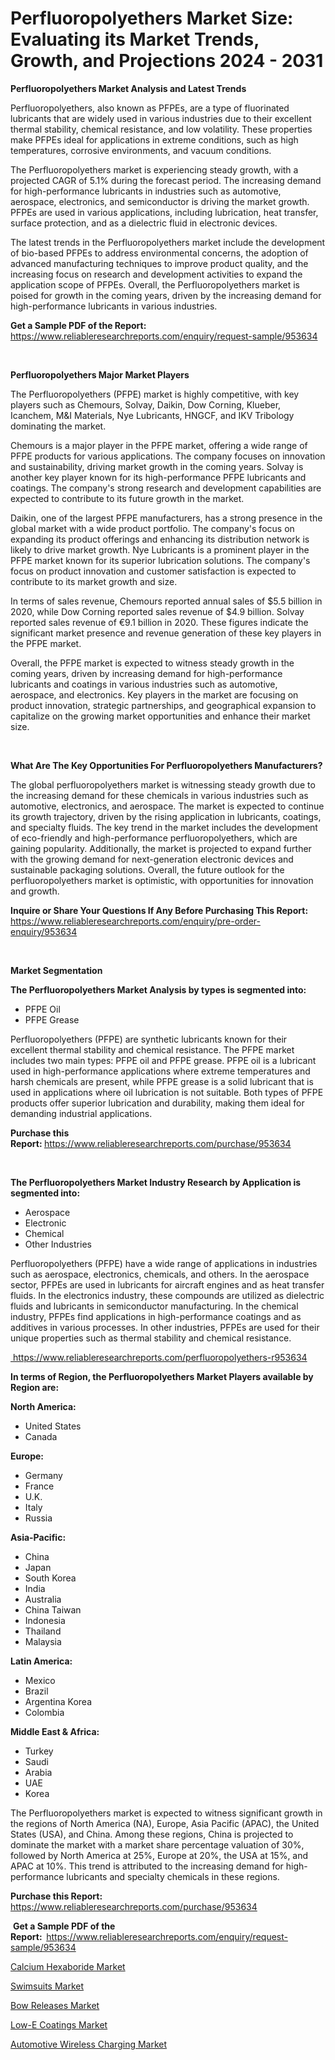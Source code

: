 <p><h1>Perfluoropolyethers Market Size: Evaluating its Market Trends, Growth, and Projections 2024 - 2031</h1></p><p><strong>Perfluoropolyethers Market Analysis and Latest Trends</strong></p>
<p><p>Perfluoropolyethers, also known as PFPEs, are a type of fluorinated lubricants that are widely used in various industries due to their excellent thermal stability, chemical resistance, and low volatility. These properties make PFPEs ideal for applications in extreme conditions, such as high temperatures, corrosive environments, and vacuum conditions.</p><p>The Perfluoropolyethers market is experiencing steady growth, with a projected CAGR of 5.1% during the forecast period. The increasing demand for high-performance lubricants in industries such as automotive, aerospace, electronics, and semiconductor is driving the market growth. PFPEs are used in various applications, including lubrication, heat transfer, surface protection, and as a dielectric fluid in electronic devices.</p><p>The latest trends in the Perfluoropolyethers market include the development of bio-based PFPEs to address environmental concerns, the adoption of advanced manufacturing techniques to improve product quality, and the increasing focus on research and development activities to expand the application scope of PFPEs. Overall, the Perfluoropolyethers market is poised for growth in the coming years, driven by the increasing demand for high-performance lubricants in various industries.</p></p>
<p><strong>Get a Sample PDF of the Report:&nbsp;</strong> <a href="https://www.reliableresearchreports.com/enquiry/request-sample/953634">https://www.reliableresearchreports.com/enquiry/request-sample/953634</a></p>
<p>&nbsp;</p>
<p><strong>Perfluoropolyethers Major Market Players</strong></p>
<p><p>The Perfluoropolyethers (PFPE) market is highly competitive, with key players such as Chemours, Solvay, Daikin, Dow Corning, Klueber, Icanchem, M&I Materials, Nye Lubricants, HNGCF, and IKV Tribology dominating the market. </p><p>Chemours is a major player in the PFPE market, offering a wide range of PFPE products for various applications. The company focuses on innovation and sustainability, driving market growth in the coming years. Solvay is another key player known for its high-performance PFPE lubricants and coatings. The company's strong research and development capabilities are expected to contribute to its future growth in the market.</p><p>Daikin, one of the largest PFPE manufacturers, has a strong presence in the global market with a wide product portfolio. The company's focus on expanding its product offerings and enhancing its distribution network is likely to drive market growth. Nye Lubricants is a prominent player in the PFPE market known for its superior lubrication solutions. The company's focus on product innovation and customer satisfaction is expected to contribute to its market growth and size.</p><p>In terms of sales revenue, Chemours reported annual sales of $5.5 billion in 2020, while Dow Corning reported sales revenue of $4.9 billion. Solvay reported sales revenue of €9.1 billion in 2020. These figures indicate the significant market presence and revenue generation of these key players in the PFPE market.</p><p>Overall, the PFPE market is expected to witness steady growth in the coming years, driven by increasing demand for high-performance lubricants and coatings in various industries such as automotive, aerospace, and electronics. Key players in the market are focusing on product innovation, strategic partnerships, and geographical expansion to capitalize on the growing market opportunities and enhance their market size.</p></p>
<p>&nbsp;</p>
<p><strong>What Are The Key Opportunities For Perfluoropolyethers Manufacturers?</strong></p>
<p><p>The global perfluoropolyethers market is witnessing steady growth due to the increasing demand for these chemicals in various industries such as automotive, electronics, and aerospace. The market is expected to continue its growth trajectory, driven by the rising application in lubricants, coatings, and specialty fluids. The key trend in the market includes the development of eco-friendly and high-performance perfluoropolyethers, which are gaining popularity. Additionally, the market is projected to expand further with the growing demand for next-generation electronic devices and sustainable packaging solutions. Overall, the future outlook for the perfluoropolyethers market is optimistic, with opportunities for innovation and growth.</p></p>
<p><strong>Inquire or Share Your Questions If Any Before Purchasing This Report:</strong> <a href="https://www.reliableresearchreports.com/enquiry/pre-order-enquiry/953634">https://www.reliableresearchreports.com/enquiry/pre-order-enquiry/953634</a></p>
<p>&nbsp;</p>
<p><strong>Market Segmentation</strong></p>
<p><strong>The Perfluoropolyethers Market Analysis by types is segmented into:</strong></p>
<p><ul><li>PFPE Oil</li><li>PFPE Grease</li></ul></p>
<p><p>Perfluoropolyethers (PFPE) are synthetic lubricants known for their excellent thermal stability and chemical resistance. The PFPE market includes two main types: PFPE oil and PFPE grease. PFPE oil is a lubricant used in high-performance applications where extreme temperatures and harsh chemicals are present, while PFPE grease is a solid lubricant that is used in applications where oil lubrication is not suitable. Both types of PFPE products offer superior lubrication and durability, making them ideal for demanding industrial applications.</p></p>
<p><strong>Purchase this Report:&nbsp;</strong><a href="https://www.reliableresearchreports.com/purchase/953634">https://www.reliableresearchreports.com/purchase/953634</a></p>
<p>&nbsp;</p>
<p><strong>The Perfluoropolyethers Market Industry Research by Application is segmented into:</strong></p>
<p><ul><li>Aerospace</li><li>Electronic</li><li>Chemical</li><li>Other Industries</li></ul></p>
<p><p>Perfluoropolyethers (PFPE) have a wide range of applications in industries such as aerospace, electronics, chemicals, and others. In the aerospace sector, PFPEs are used in lubricants for aircraft engines and as heat transfer fluids. In the electronics industry, these compounds are utilized as dielectric fluids and lubricants in semiconductor manufacturing. In the chemical industry, PFPEs find applications in high-performance coatings and as additives in various processes. In other industries, PFPEs are used for their unique properties such as thermal stability and chemical resistance.</p></p>
<p><a href="https://www.reliableresearchreports.com/perfluoropolyethers-r953634">&nbsp;https://www.reliableresearchreports.com/perfluoropolyethers-r953634</a></p>
<p><strong>In terms of Region, the Perfluoropolyethers Market Players available by Region are:</strong></p>
<p>
    <p> <strong> North America: </strong>
        <ul>
            <li>United States</li>
            <li>Canada</li>
        </ul>
        </p> 
    <p> <strong> Europe: </strong>
        <ul>
            <li>Germany</li>
            <li>France</li>
            <li>U.K.</li>
            <li>Italy</li>
            <li>Russia</li>
        </ul>
        </p> 
    <p> <strong> Asia-Pacific: </strong>
        <ul>
            <li>China</li>
            <li>Japan</li>
            <li>South Korea</li>
            <li>India</li>
            <li>Australia</li>
            <li>China Taiwan</li>
            <li>Indonesia</li>
            <li>Thailand</li>
            <li>Malaysia</li>
        </ul>
        </p> 
    <p> <strong> Latin America: </strong>
        <ul>
            <li>Mexico</li>
            <li>Brazil</li>
            <li>Argentina Korea</li>
            <li>Colombia</li>
        </ul>
        </p> 
    <p> <strong> Middle East & Africa: </strong>
        <ul>
            <li>Turkey</li>
            <li>Saudi</li>
            <li>Arabia</li>
            <li>UAE</li>
            <li>Korea</li>
        </ul>
    </p>
    </p>
<p><p>The Perfluoropolyethers market is expected to witness significant growth in the regions of North America (NA), Europe, Asia Pacific (APAC), the United States (USA), and China. Among these regions, China is projected to dominate the market with a market share percentage valuation of 30%, followed by North America at 25%, Europe at 20%, the USA at 15%, and APAC at 10%. This trend is attributed to the increasing demand for high-performance lubricants and specialty chemicals in these regions.</p></p>
<p><strong>Purchase this Report: </strong><a href="https://www.reliableresearchreports.com/purchase/953634">https://www.reliableresearchreports.com/purchase/953634</a></p>
<p>&nbsp;<strong>Get a Sample PDF of the Report:&nbsp;&nbsp;</strong><a href="https://www.reliableresearchreports.com/enquiry/request-sample/953634">https://www.reliableresearchreports.com/enquiry/request-sample/953634</a></p>
<p><strong></strong></p>
<p><p><a href="https://github.com/HenrietteMills1/Market-Research-Report-List-2/blob/main/calcium-hexaboride-market.md">Calcium Hexaboride Market</a></p><p><a href="https://github.com/marthawweekle/Market-Research-Report-List-2/blob/main/swimsuits-market.md">Swimsuits Market</a></p><p><a href="https://github.com/SheilaBruen2023/Market-Research-Report-List-2/blob/main/bow-releases-market.md">Bow Releases Market</a></p><p><a href="https://www.linkedin.com/pulse/low-e-coatings-market-size-segmentation-trends-growth-analysis-xc0df?trackingId=iYgXBn%2BBSDKI7lCitMkirg%3D%3D">Low-E Coatings Market</a></p><p><a href="https://www.linkedin.com/pulse/automotive-wireless-charging-market-size-growth-trends-n7lae?trackingId=M%2FxrtvMbRwS8%2B%2F1qIHIBdQ%3D%3D">Automotive Wireless Charging Market</a></p></p>